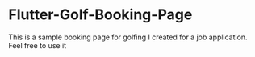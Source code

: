 # Flutter-Golf-Booking-Page
This is a sample booking page for golfing I created for a job application. Feel free to use it 
